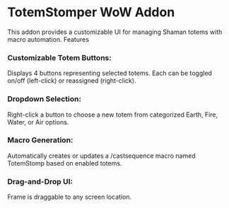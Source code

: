 TotemStomper WoW Addon
======================

This addon provides a customizable UI for managing Shaman totems with macro automation.
Features


### Customizable Totem Buttons:
Displays 4 buttons representing selected totems. Each can be toggled on/off (left-click) or reassigned (right-click).

### Dropdown Selection:
Right-click a button to choose a new totem from categorized Earth, Fire, Water, or Air options.

### Macro Generation:
Automatically creates or updates a /castsequence macro named TotemStomp based on enabled totems.


### Drag-and-Drop UI:
Frame is draggable to any screen location.